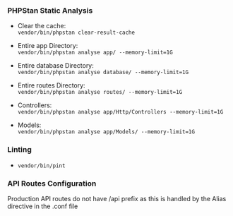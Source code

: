 ### PHPStan Static Analysis
- Clear the cache:<br/>
`vendor/bin/phpstan clear-result-cache`

- Entire app Directory:<br/>
`vendor/bin/phpstan analyse app/ --memory-limit=1G`

- Entire database Directory:<br/>
`vendor/bin/phpstan analyse database/ --memory-limit=1G`

- Entire routes Directory:<br/>
  `vendor/bin/phpstan analyse routes/ --memory-limit=1G`

- Controllers:<br/>
`vendor/bin/phpstan analyse app/Http/Controllers --memory-limit=1G`

- Models:<br/>
`vendor/bin/phpstan analyse app/Models/ --memory-limit=1G`

### Linting
- `vendor/bin/pint`

### API Routes Configuration
<p>Production API routes do not have /api prefix as this is handled by the Alias directive in the .conf file</p>

